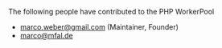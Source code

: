 The following people have contributed to the PHP WorkerPool

 * marco.weber@gmail.com (Maintainer, Founder)
 * marco@mfal.de 
